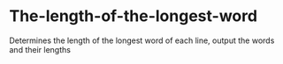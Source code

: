 # The-length-of-the-longest-word
Determines the length of the longest word of each line, output the words and their lengths
